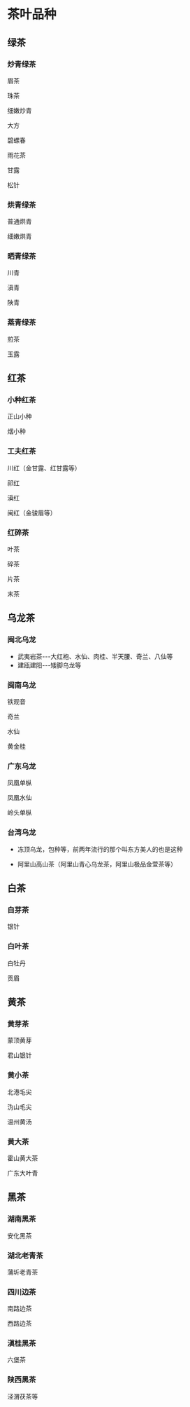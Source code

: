 # 茶叶品种

## 绿茶

### 炒青绿茶

眉茶

珠茶

细嫩炒青

大方

碧螺春

雨花茶

甘露

松针

### 烘青绿茶

普通烘青

细嫩烘青

### 晒青绿茶

川青

滇青

陕青

### 蒸青绿茶

煎茶

玉露

## 红茶

### 小种红茶

正山小种

烟小种

### 工夫红茶

川红（金甘露、红甘露等）

祁红

滇红

闽红（金骏眉等）

### 红碎茶

叶茶

碎茶

片茶

末茶

## 乌龙茶

### 闽北乌龙

- 武夷岩茶---大红袍、水仙、肉桂、半天腰、奇兰、八仙等
- 建瓯建阳---矮脚乌龙等

### 闽南乌龙

铁观音

奇兰

水仙

黄金桂

### 广东乌龙

凤凰单枞

凤凰水仙

岭头单枞

### 台湾乌龙

- 冻顶乌龙，包种等，前两年流行的那个叫东方美人的也是这种

- 阿里山高山茶（阿里山青心乌龙茶，阿里山极品金萱茶等）

## 白茶

### 白芽茶

银针

### 白叶茶

白牡丹

贡眉

## 黄茶

### 黄芽茶

蒙顶黄芽

君山银针

### 黄小茶

北港毛尖

沩山毛尖

温州黄汤

### 黄大茶

霍山黄大茶

广东大叶青

## 黑茶

### 湖南黑茶

安化黑茶

### 湖北老青茶

蒲圻老青茶

### 四川边茶

南路边茶

西路边茶

### 滇桂黑茶

六堡茶

### 陕西黑茶

泾渭茯茶等